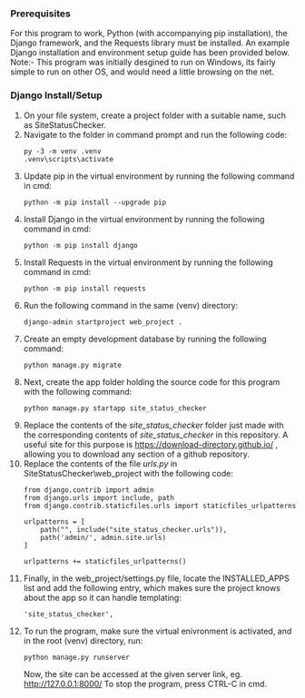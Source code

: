 ### Prerequisites  
For this program to work, Python (with accompanying pip installation), the Django framework, and the Requests library must be installed.
An example Django installation and environment setup guide has been provided below.  
Note:- This program was initially desgined to run on Windows, its fairly simple to run on other OS, and would need a little browsing on the net.

### Django Install/Setup  
1. On your file system, create a project folder with a suitable name, such as SiteStatusChecker.
2. Navigate to the folder in command prompt and run the following code:  
    ```
    py -3 -m venv .venv 
    .venv\scripts\activate  
    ```
3. Update pip in the virtual environment by running the following command in cmd:  
    ```
    python -m pip install --upgrade pip  
    ```
5. Install Django in the virtual environment by running the following command in cmd:  
    ```
    python -m pip install django  
    ```
6. Install Requests in the virtual environment by running the following command in cmd:  
    ```
    python -m pip install requests  
    ```
7. Run the following command in the same (venv) directory:  
    ```
    django-admin startproject web_project .  
    ```
8. Create an empty development database by running the following command:  
    ```
    python manage.py migrate  
    ```
9. Next, create the app folder holding the source code for this program with the following command:  
    ```
    python manage.py startapp site_status_checker  
    ```
10. Replace the contents of the *site_status_checker* folder just made with the corresponding contents of *site_status_checker* in this repository. A useful site for this purpose is https://download-directory.github.io/ , allowing you to download any section of a github repository.
11. Replace the contents of the file *urls.py* in SiteStatusChecker\web_project with the following code:  
    ```
    from django.contrib import admin
    from django.urls import include, path
    from django.contrib.staticfiles.urls import staticfiles_urlpatterns

    urlpatterns = [
        path("", include("site_status_checker.urls")),
        path('admin/', admin.site.urls)
    ]

    urlpatterns += staticfiles_urlpatterns()
    ```  
12. Finally, in the web_project/settings.py file, locate the INSTALLED_APPS list and add the following entry, which makes sure the project knows about the app so it can handle templating:  
    ```
    'site_status_checker',  
    ```
13. To run the program, make sure the virtual enivronment is activated, and in the root (venv) directory, run:  
    ```
    python manage.py runserver
    ```  
    Now, the site can be accessed at the given server link, eg. http://127.0.0.1:8000/ 
    To stop the program, press CTRL-C in cmd.
    
    
    
